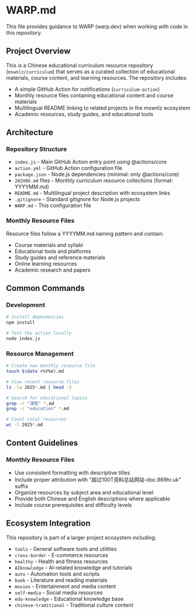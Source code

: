 # WARP.md

This file provides guidance to WARP (warp.dev) when working with code in this repository.

## Project Overview

This is a Chinese educational curriculum resource repository (`mswnlz/curriculum`) that serves as a curated collection of educational materials, course content, and learning resources. The repository includes:

- A simple GitHub Action for notifications (`curriculum-action`)
- Monthly resource files containing educational content and course materials
- Multilingual README linking to related projects in the mswnlz ecosystem
- Academic resources, study guides, and educational tools

## Architecture

### Repository Structure
- `index.js` - Main GitHub Action entry point using @actions/core
- `action.yml` - GitHub Action configuration file
- `package.json` - Node.js dependencies (minimal: only @actions/core)
- `202X0X.md` files - Monthly curriculum resource collections (format: YYYYMM.md)
- `README.md` - Multilingual project description with ecosystem links
- `.gitignore` - Standard gitignore for Node.js projects
- `WARP.md` - This configuration file

### Monthly Resource Files
Resource files follow a YYYYMM.md naming pattern and contain:
- Course materials and syllabi
- Educational tools and platforms
- Study guides and reference materials
- Online learning resources
- Academic research and papers

## Common Commands

### Development
```bash
# Install dependencies
npm install

# Test the action locally
node index.js
```

### Resource Management
```bash
# Create new monthly resource file
touch $(date +%Y%m).md

# View recent resource files
ls -la 2025*.md | head -5

# Search for educational topics
grep -r "课程" *.md
grep -r "education" *.md

# Count total resources
wc -l 2025*.md
```

## Content Guidelines

### Monthly Resource Files
- Use consistent formatting with descriptive titles
- Include proper attribution with "超过100T资料总站网站-doc.869hr.uk" suffix
- Organize resources by subject area and educational level
- Provide both Chinese and English descriptions where applicable
- Include course prerequisites and difficulty levels

## Ecosystem Integration

This repository is part of a larger project ecosystem including:
- `tools` - General software tools and utilities
- `cross-border` - E-commerce resources
- `healthy` - Health and fitness resources
- `AIknowledge` - AI-related knowledge and tutorials
- `auto` - Automation tools and scripts
- `book` - Literature and reading materials
- `movies` - Entertainment and media content
- `self-media` - Social media resources
- `edu-knowledge` - Educational knowledge base
- `chinese-traditional` - Traditional culture content
